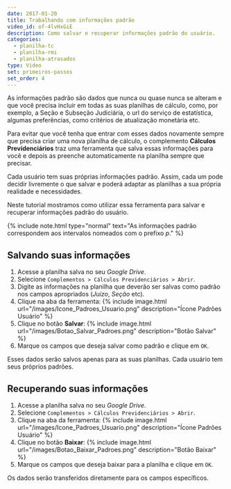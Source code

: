 ```yaml
---
date: 2017-01-20
title: Trabalhando com informações padrão
video_id: of-4lvHxGiE
description: Como salvar e recuperar informações padrão do usuário.
categories:
  - planilha-tc
  - planilha-rmi
  - planilha-atrasados
type: Video
set: primeiros-passos
set_order: 4
---
```


As informações padrão são dados que nunca ou quase nunca se alteram e que você precisa incluir em todas as suas planilhas de cálculo, como, por exemplo, a Seção e Subseção Judiciária, o url do serviço de estatística, algumas preferências, como critérios de atualização monetária etc.

Para evitar que você tenha que entrar com esses dados novamente sempre que precisa criar uma nova planilha de cálculo, o complemento **Cálculos Previdenciários** traz uma ferramenta que salva essas informações para você e depois as preenche automaticamente na planilha sempre que precisar. 

Cada usuário tem suas próprias informações padrão. Assim, cada um pode decidir livremente o que salvar e poderá adaptar as planilhas a sua própria realidade e necessidades. 

Neste tutorial mostramos como utilizar essa ferramenta para salvar e recuperar informações padrão do usuário.

{% include note.html type="normal" text="As informações padrão correspondem aos intervalos nomeados com o prefixo _p_." %}

## Salvando suas informações

1. Acesse a planilha salva no seu *Google Drive*.
1. Selecione `Complementos > Cálculos Previdenciários > Abrir`.
1. Digite as informações na planilha que deverão ser salvas como padrão nos campos apropriados (*Juízo*, *Seção* etc).
1. Clique na aba da ferramenta:
{% include image.html url="/images/Icone_Padroes_Usuario.png" description="Ícone Padrões Usuário" %}
1. Clique no botão **Salvar**:
{% include image.html url="/images/Botao_Salvar_Padroes.png" description="Botão Salvar" %}
1. Marque os campos que deseja salvar como padrão e clique em `OK`.

Esses dados serão salvos apenas para as suas planilhas. Cada usuário tem seus próprios padrões.

## Recuperando suas informações

1. Acesse a planilha salva no seu *Google Drive*.
1. Selecione `Complementos > Cálculos Previdenciários > Abrir`.
1. Clique na aba da ferramenta:
{% include image.html url="/images/Icone_Padroes_Usuario.png" description="Ícone Padrões Usuário" %}
1. Clique no botão **Baixar**:
{% include image.html url="/images/Botao_Baixar_Padroes.png" description="Botão Baixar" %}
1. Marque os campos que deseja baixar para a planilha e clique em `OK`.

Os dados serão transferidos diretamente para os campos específicos.
